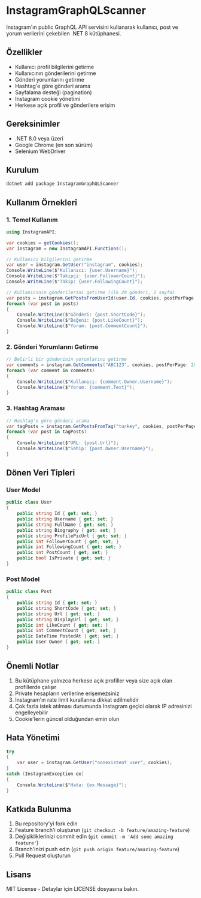 # InstagramGraphQLScanner

Instagram'ın public GraphQL API servisini kullanarak kullanıcı, post ve yorum verilerini çekebilen .NET 8 kütüphanesi.

## Özellikler
- Kullanıcı profil bilgilerini getirme
- Kullanıcının gönderilerini getirme
- Gönderi yorumlarını getirme
- Hashtag'e göre gönderi arama
- Sayfalama desteği (pagination)
- Instagram cookie yönetimi
- Herkese açık profil ve gönderilere erişim

## Gereksinimler
- .NET 8.0 veya üzeri
- Google Chrome (en son sürüm)
- Selenium WebDriver

## Kurulum

```bash
dotnet add package InstagramGraphQLScanner
```

## Kullanım Örnekleri

### 1. Temel Kullanım

```csharp
using InstagramAPI;

var cookies = getCookies();
var instagram = new InstagramAPI.Functions();

// Kullanıcı bilgilerini getirme
var user = instagram.GetUser("instagram", cookies);
Console.WriteLine($"Kullanıcı: {user.Username}");
Console.WriteLine($"Takipçi: {user.FollowerCount}");
Console.WriteLine($"Takip: {user.FollowingCount}");

// Kullanıcının gönderilerini getirme (ilk 20 gönderi, 2 sayfa)
var posts = instagram.GetPostsFromUserId(user.Id, cookies, postPerPage: 20, pageCount: 2);
foreach (var post in posts)
{
    Console.WriteLine($"Gönderi: {post.ShortCode}");
    Console.WriteLine($"Beğeni: {post.LikeCount}");
    Console.WriteLine($"Yorum: {post.CommentCount}");
}
```

### 2. Gönderi Yorumlarını Getirme

```csharp
// Belirli bir gönderinin yorumlarını getirme
var comments = instagram.GetComments("ABC123", cookies, postPerPage: 20, pageCount: 3);
foreach (var comment in comments)
{
    Console.WriteLine($"Kullanıcı: {comment.Owner.Username}");
    Console.WriteLine($"Yorum: {comment.Text}");
}
```

### 3. Hashtag Araması

```csharp
// Hashtag'e göre gönderi arama
var tagPosts = instagram.GetPostsFromTag("turkey", cookies, postPerPage: 10, pageCount: 3);
foreach (var post in tagPosts)
{
    Console.WriteLine($"URL: {post.Url}");
    Console.WriteLine($"Sahip: {post.Owner.Username}");
}
```

## Dönen Veri Tipleri

### User Model
```csharp
public class User
{
    public string Id { get; set; }
    public string Username { get; set; }
    public string FullName { get; set; }
    public string Biography { get; set; }
    public string ProfilePicUrl { get; set; }
    public int FollowerCount { get; set; }
    public int FollowingCount { get; set; }
    public int PostCount { get; set; }
    public bool IsPrivate { get; set; }
}
```

### Post Model
```csharp
public class Post
{
    public string Id { get; set; }
    public string ShortCode { get; set; }
    public string Url { get; set; }
    public string DisplayUrl { get; set; }
    public int LikeCount { get; set; }
    public int CommentCount { get; set; }
    public DateTime PostedAt { get; set; }
    public User Owner { get; set; }
}
```

## Önemli Notlar

1. Bu kütüphane yalnızca herkese açık profiller veya size açık olan profillerde çalışır
2. Private hesapların verilerine erişemezsiniz
3. Instagram'ın rate limit kurallarına dikkat edilmelidir
4. Çok fazla istek atılması durumunda Instagram geçici olarak IP adresinizi engelleyebilir
5. Cookie'lerin güncel olduğundan emin olun

## Hata Yönetimi

```csharp
try
{
    var user = instagram.GetUser("nonexistent_user", cookies);
}
catch (InstagramException ex)
{
    Console.WriteLine($"Hata: {ex.Message}");
}
```

## Katkıda Bulunma

1. Bu repository'yi fork edin
2. Feature branch'i oluşturun (`git checkout -b feature/amazing-feature`)
3. Değişikliklerinizi commit edin (`git commit -m 'Add some amazing feature'`)
4. Branch'inizi push edin (`git push origin feature/amazing-feature`)
5. Pull Request oluşturun

## Lisans

MIT License - Detaylar için LICENSE dosyasına bakın.

